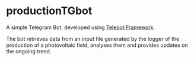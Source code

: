 # productionTGbot

A simple Telegram Bot, developed using [Telepot Framework](https://github.com/nickoala/telepot).

The bot retrieves data from an input file generated by the logger of the production of a photovoltaic
field, analyses them and provides updates on the ongoing trend.